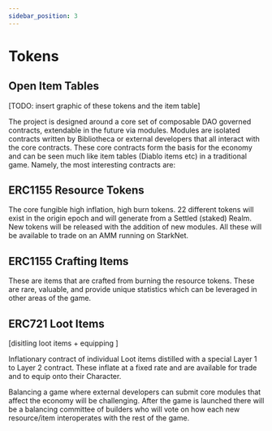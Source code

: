 ```yaml
---
sidebar_position: 3
---
```


# Tokens

## Open Item Tables

[TODO: insert graphic of these tokens and the item table]

The project is designed around a core set of composable DAO governed contracts, extendable in the future via modules. Modules are isolated contracts written by Bibliotheca or external developers that all interact with the core contracts. These core contracts form the basis for the economy and can be seen much like item tables (Diablo items etc) in a traditional game. Namely, the most interesting contracts are:

## ERC1155 Resource Tokens

The core fungible high inflation, high burn tokens. 22 different tokens will exist in the origin epoch and will generate from a Settled (staked) Realm. New tokens will be released with the addition of new modules. All these will be available to trade on an AMM running on StarkNet.

## ERC1155 Crafting Items

These are items that are crafted from burning the resource tokens. These are rare, valuable, and provide unique statistics which can be leveraged in other areas of the game.

## ERC721 Loot Items

[disitling loot items + equipping ]

Inflationary contract of individual Loot items distilled with a special Layer 1 to Layer 2 contract. These inflate at a fixed rate and are available for trade and to equip onto their Character.

Balancing a game where external developers can submit core modules that affect the economy will be challenging. After the game is launched there will be a balancing committee of builders who will vote on how each new resource/item interoperates with the rest of the game.
